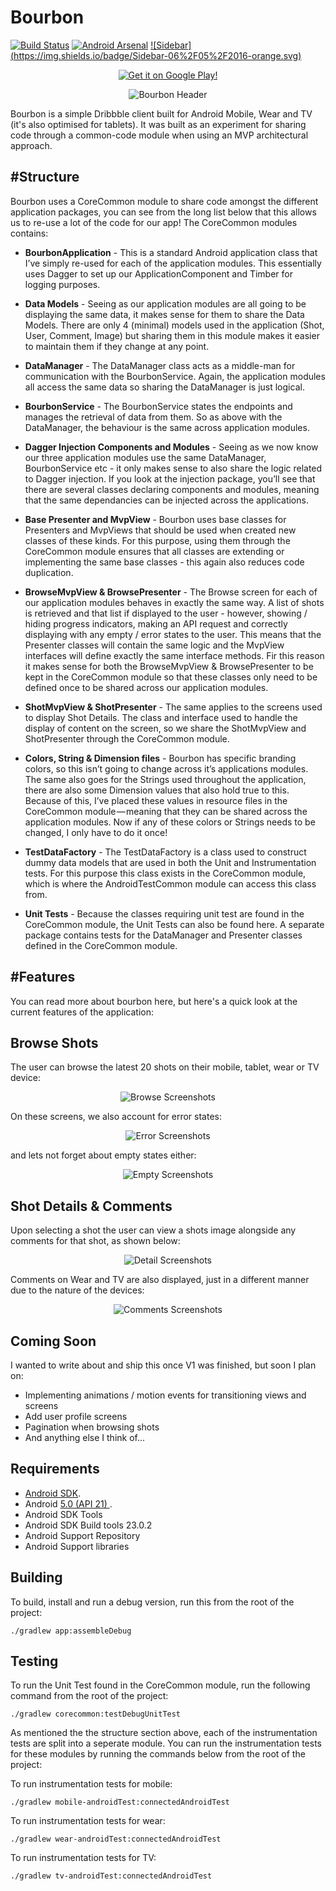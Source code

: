 Bourbon
=======
[![Build Status](https://travis-ci.org/hitherejoe/Bourbon.svg?branch=master)](https://travis-ci.org/hitherejoe/Bourbon) [![Android Arsenal](https://img.shields.io/badge/Android%20Arsenal-Bourbon-brightgreen.svg?style=flat)](http://android-arsenal.com/details/3/3544) [![Sidebar] (https://img.shields.io/badge/Sidebar-06%2F05%2F2016-orange.svg)](http://sidebar.io/2016/5/6)

<p align="center">
    <a href="https://play.google.com/store/apps/details?id=com.hitherejoe.bourbon">
        <img src="images/google-play-badge.png" alt="Get it on Google Play!"/>
    </a>
</p>

<p align="center">
    <img src="images/header.png" alt="Bourbon Header"/>
</p>

Bourbon is a simple Dribbble client built for Android Mobile, Wear and TV (it's also optimised for tablets). It was built as an experiment for sharing code through a common-code module when using an MVP architectural approach.

#Structure
----------

Bourbon uses a CoreCommon module to share code amongst the different application packages, you can see from the long list below that this allows us to re-use a lot of the code for our app! The CoreCommon modules contains:

- **BourbonApplication** - This is a standard Android application class that I’ve simply re-used for each of the application modules. This essentially uses Dagger to set up our ApplicationComponent and Timber for logging purposes.

- **Data Models** - Seeing as our application modules are all going to be displaying the same data, it makes sense for them to share the Data Models. There are only 4 (minimal) models used in the application (Shot, User, Comment, Image) but sharing them in this module makes it easier to maintain them if they change at any point.

- **DataManager** - The DataManager class acts as a middle-man for communication with the BourbonService. Again, the application modules all access the same data so sharing the DataManager is just logical.

- **BourbonService** - The BourbonService states the endpoints and manages the retrieval of data from them. So as above with the DataManager, the behaviour is the same across application modules.

- **Dagger Injection Components and Modules** - Seeing as we now know our three application modules use the same DataManager, BourbonService etc - it only makes sense to also share the logic related to Dagger injection. If you look at the injection package, you’ll see that there are several classes declaring components and modules, meaning that the same dependancies can be injected across the applications.

- **Base Presenter and MvpView** - Bourbon uses base classes for Presenters and MvpViews that should be used when created new classes of these kinds. For this purpose, using them through the CoreCommon module ensures that all classes are extending or implementing the same base classes - this again also reduces code duplication.

- **BrowseMvpView & BrowsePresenter** - The Browse screen for each of our application modules behaves in exactly the same way. A list of shots is retrieved and that list if displayed to the user - however, showing / hiding progress indicators, making an API request and correctly displaying with any empty / error states to the user. This means that the Presenter classes will contain the same logic and the MvpView interfaces will define exactly the same interface methods. Fir this reason it makes sense for both the BrowseMvpView & BrowsePresenter to be kept in the CoreCommon module so that these classes only need to be defined once to be shared across our application modules.

- **ShotMvpView & ShotPresenter** - The same applies to the screens used to display Shot Details. The class and interface used to handle the display of content on the screen, so we share the ShotMvpView and ShotPresenter through the CoreCommon module.

- **Colors, String & Dimension files** - Bourbon has specific branding colors, so this isn’t going to change across it’s applications modules. The same also goes for the Strings used throughout the application, there are also some Dimension values that also hold true to this. Because of this, I’ve placed these values in resource files in the CoreCommon module — meaning that they can be shared across the application modules. Now if any of these colors or Strings needs to be changed, I only have to do it once!

- **TestDataFactory** - The TestDataFactory is a class used to construct dummy data models that are used in both the Unit and Instrumentation tests. For this purpose this class exists in the CoreCommon module, which is where the AndroidTestCommon module can access this class from.

- **Unit Tests** - Because the classes requiring unit test are found in the CoreCommon module, the Unit Tests can also be found here. A separate package contains tests for the DataManager and Presenter classes defined in the CoreCommon module.


#Features
---------

You can read more about bourbon here, but here's a quick look at the current features of the application:


Browse Shots
------------


The user can browse the latest 20 shots on their mobile, tablet, wear or TV device:


<p align="center">
    <img src="images/browse.png" alt="Browse Screenshots"/>
</p>


On these screens, we also account for error states:


<p align="center">
    <img src="images/error.png" alt="Error Screenshots"/>
</p>


and lets not forget about empty states either:


<p align="center">
    <img src="images/empty.png" alt="Empty Screenshots"/>
</p>


Shot Details & Comments
-----------------------

Upon selecting a shot the user can view a shots image alongside any comments for that shot, as shown below:


<p align="center">
    <img src="images/detail.png" alt="Detail Screenshots"/>
</p>


Comments on Wear and TV are also displayed, just in a different manner due to the nature of the devices:


<p align="center">
    <img src="images/comments.png" alt="Comments Screenshots"/>
</p>


Coming Soon
-----------------------

I wanted to write about and ship this once V1 was finished, but soon I plan on:

- Implementing animations / motion events for transitioning views and screens
- Add user profile screens
- Pagination when browsing shots
- And anything else I think of...


Requirements
------------

 - [Android SDK](http://developer.android.com/sdk/index.html).
 - Android [5.0 (API 21) ](http://developer.android.com/tools/revisions/platforms.html#5.0).
 - Android SDK Tools
 - Android SDK Build tools 23.0.2
 - Android Support Repository
 - Android Support libraries

Building
--------

To build, install and run a debug version, run this from the root of the project:

    ./gradlew app:assembleDebug
    
    
Testing
-------

To run the Unit Test found in the CoreCommon module, run the following command from the root of the project:

	./gradlew corecommon:testDebugUnitTest

As mentioned the the structure section above, each of the instrumentation tests are split into a seperate module. You can run the instrumentation tests for these modules by running the commands below from the root of the project:


To run instrumentation tests for mobile:

	./gradlew mobile-androidTest:connectedAndroidTest


To run instrumentation tests for wear:

	./gradlew wear-androidTest:connectedAndroidTest


To run instrumentation tests for TV:

	./gradlew tv-androidTest:connectedAndroidTest
